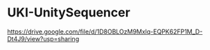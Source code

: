 # UKI-UnitySequencer
https://drive.google.com/file/d/1D8OBLOzM9Mxlq-EQPK62FP1M_D-Dt4J9/view?usp=sharing
